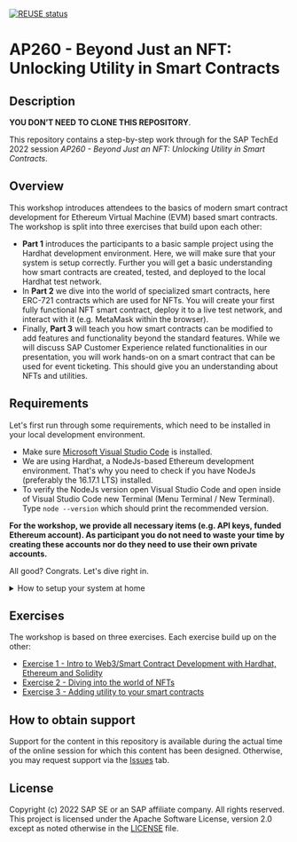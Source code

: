 [![REUSE status](https://api.reuse.software/badge/github.com/SAP-samples/teched2022-AP260)](https://api.reuse.software/info/github.com/SAP-samples/teched2022-AP260)

# AP260 - Beyond Just an NFT: Unlocking Utility in Smart Contracts

## Description

**YOU DON’T NEED TO CLONE THIS REPOSITORY**.

This repository contains a step-by-step work through for the SAP TechEd 2022 session _AP260 - Beyond Just an NFT: Unlocking Utility in Smart Contracts_.

## Overview

This workshop introduces attendees to the basics of modern smart contract development for Ethereum Virtual Machine (EVM) based smart contracts. The workshop is split into three exercises that build upon each other:

- **Part 1** introduces the participants to a basic sample project using the Hardhat development environment. Here, we will make sure that your system is setup correctly. Further you will get a basic understanding how smart contracts are created, tested, and deployed to the local Hardhat test network.
- In **Part 2** we dive into the world of specialized smart contracts, here ERC-721 contracts which are used for NFTs. You will create your first fully functional NFT smart contract, deploy it to a live test network, and interact with it (e.g. MetaMask within the browser).
- Finally, **Part 3** will teach you how smart contracts can be modified to add features and functionality beyond the standard features. While we will discuss SAP Customer Experience related functionalities in our presentation, you will work hands-on on a smart contract that can be used for event ticketing. This should give you an understanding about NFTs and utilities.

## Requirements

Let's first run through some requirements, which need to be installed in your local development environment.

- Make sure [Microsoft Visual Studio Code](https://code.visualstudio.com/) is installed.
- We are using Hardhat, a NodeJs-based Ethereum development environment. That's why you need to check if you have NodeJs (preferably the 16.17.1 LTS) installed.
- To verify the NodeJs version open Visual Studio Code and open inside of Visual Studio Code new Terminal (Menu Terminal / New Terminal). Type `node --version` which should print the recommended version.

**For the workshop, we provide all necessary items (e.g. API keys, funded Ethereum account). As participant you do not need to waste your time by creating these accounts nor do they need to use their own private accounts.**

All good? Congrats. Let's dive right in.

<details>
  <summary>How to setup your system at home</summary>

Note to non-workshop, self-paced / study at home participants: You will notice that you will require API keys (e.g. Etherscan, Alchemy) and a funded Ethereum test account at some point.

 If you follow along outside of a workshop, plan for some extra time to create accounts and request API keys for these services:

- [Alchemy](https://www.alchemy.com/) - well-known web3 development platform which gives us access to live blockchain nodes (we use the Polygon Mumbai test network)
- [Etherscan](https://etherscan.io/) - the Ethereum Blockchain Explorer which we use to interact and verify our smart contracts
- [MetaMask](https://metamask.io/), a well-known crypto wallet which is installed as a plugin to web browsers such as Chrome or Edge. You will need to export the private key for the Hardhat config of one of the accounts. If you need to fund your account with Mumbai test MATIC, we recommend to use [mumbaifaucet.com](https://mumbaifaucet.com/) which requires an Alchemy account.

</details>

## Exercises

The workshop is based on three exercises. Each exercise build up on the other:

- [Exercise 1 - Intro to Web3/Smart Contract Development with Hardhat, Ethereum and Solidity](exercises/ex1/)
- [Exercise 2 - Diving into the world of NFTs](exercises/ex2/)
- [Exercise 3 - Adding utility to your smart contracts](exercises/ex3/)

## How to obtain support

Support for the content in this repository is available during the actual time of the online session for which this content has been designed. Otherwise, you may request support via the [Issues](../../issues) tab.

## License

Copyright (c) 2022 SAP SE or an SAP affiliate company. All rights reserved. This project is licensed under the Apache Software License, version 2.0 except as noted otherwise in the [LICENSE](LICENSES/Apache-2.0.txt) file.
